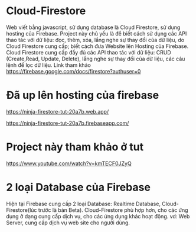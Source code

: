 # Cloud-Firestore
Web viết bằng javascript, sử dụng database là Cloud Firestore, sử dụng hosting của Firebase.
Project này chủ yếu là để biết cách sử dụng các API thao tác với dữ liệu: đọc, thêm, xóa, lắng nghe sự thay đổi của dữ liệu, do Cloud Firestore cung cấp; biết cách đưa Website lên Hosting của Firebase. Cloud Firestore cung cấp đầy đủ các API thao tác với dữ liệu: CRUD (Create,Read, Update, Delete), lắng nghe sự thay đổi của dữ liệu, các câu lệnh để lọc dữ liệu. 
Link tham khảo https://firebase.google.com/docs/firestore?authuser=0
# Đã up lên hosting của firebase
https://ninja-firestore-tut-20a7b.web.app/

https://ninja-firestore-tut-20a7b.firebaseapp.com/

# Project này tham khảo ở tut
https://www.youtube.com/watch?v=kmTECF0JZyQ

# 2 loại Database của Firebase
Hiện tại Firebase cung cấp 2 loại Database: Realtime Database, Cloud-Firestore(lúc trước là bản Beta). Cloud-Firestore phù hợp hơn, cho các ứng dụng ở dạng cung cấp dịch vụ, cho các ứng dụng khác hoạt động. vd: Web Server, cung cấp dịch vụ web site cho người dùng.
